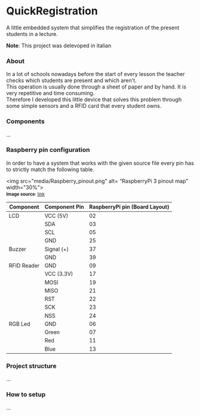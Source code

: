# QuickRegistration
A little embedded system that simplifies the registration of the present students in a lecture.

**Note**: This project was delevoped in italian

### About
In a lot of schools nowadays before the start of every lesson the teacher checks which students are present and which aren't. <br>
This operation is usually done through a sheet of paper and by hand. It is very repetitive and time consuming. <br>
Therefore I developed this little device that solves this problem through some simple sensors and a RFID card that every student owns.

### Components

...

### Raspberry pin configuration
In order to have a system that works with the given source file every pin has to strictly match the following table.

<img src="media/Raspberry_pinout.png" alt= “RaspberryPi 3 pinout map” width="30%">
<br>
<small>**Image source**: [link](https://pi4j.com/1.2/pins/model-b-plus.html)</small>

| Component   | Component Pin | RaspberryPi pin (Board Layout) |
| ----------- | ------------- | ------------------------------ |
| LCD         | VCC (5V)      | 02              |
|             | SDA           | 03              |
|             | SCL           | 05              |
|             | GND           | 25              |
| Buzzer      | Signal (+)    | 37              |
|             | GND           | 39              |
| RFID Reader | GND           | 09              |
|             | VCC (3.3V)    | 17              |
|             | MOSI          | 19              |
|             | MISO          | 21              |
|             | RST           | 22              |
|             | SCK           | 23              |
|             | NSS           | 24              |
| RGB Led     | GND           | 06              |
|             | Green         | 07              |
|             | Red           | 11              |
|             | Blue          | 13              |


### Project structure

...

### How to setup

...